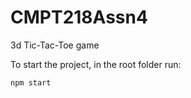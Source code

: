 # CMPT218Assn4
3d Tic-Tac-Toe game

To start the project, in the root folder run:
```
npm start
```
